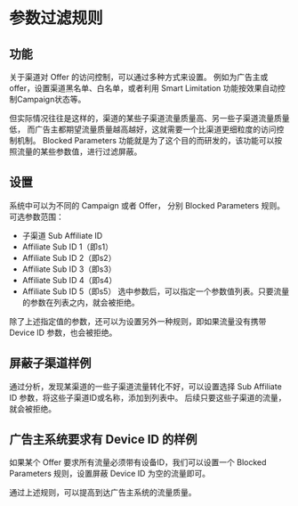 # 参数过滤规则
## 功能
关于渠道对 Offer 的访问控制，可以通过多种方式来设置。
例如为广告主或offer，设置渠道黑名单、白名单，或者利用 Smart Limitation 功能按效果自动控制Campaign状态等。

但实际情况往往是这样的，渠道的某些子渠道流量质量高、另一些子渠道流量质量低， 而广告主都期望流量质量越高越好，这就需要一个比渠道更细粒度的访问控制机制。
Blocked Parameters 功能就是为了这个目的而研发的，该功能可以按照流量的某些参数值，进行过滤屏蔽。

## 设置
系统中可以为不同的 Campaign 或者 Offer， 分别 Blocked Parameters 规则。
可选参数范围：
* 子渠道 Sub Affiliate ID
* Affiliate Sub ID 1（即s1）
* Affiliate Sub ID 2（即s2）
* Affiliate Sub ID 3（即s3）
* Affiliate Sub ID 4（即s4）
* Affiliate Sub ID 5（即s5）
选中参数后，可以指定一个参数值列表。只要流量的参数在列表之内，就会被拒绝。

除了上述指定值的参数，还可以为设置另外一种规则，即如果流量没有携带 Device ID 参数，也会被拒绝。

## 屏蔽子渠道样例
通过分析，发现某渠道的一些子渠道流量转化不好，可以设置选择 Sub Affiliate ID 参数，将这些子渠道ID或名称，添加到列表中。
后续只要这些子渠道的流量，就会被拒绝。

## 广告主系统要求有 Device ID 的样例
如果某个 Offer 要求所有流量必须带有设备ID，我们可以设置一个 Blocked Parameters 规则，设置屏蔽 Device ID 为空的流量即可。

通过上述规则，可以提高到达广告主系统的流量质量。




